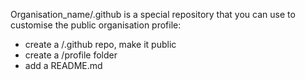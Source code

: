 Organisation_name/.github is a special repository that you can use to customise the public organisation profile:
- create a /.github repo, make it public
- create a /profile folder
- add a README.md
